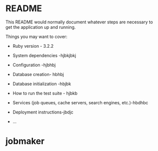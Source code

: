 # README

This README would normally document whatever steps are necessary to get the
application up and running.

Things you may want to cover:

* Ruby version - 3.2.2

* System dependencies -hjbkjbkj

* Configuration -hjbhbj

* Database creation- hbhbj

* Database initialization -hbjbk

* How to run the test suite - hjbkb

* Services (job queues, cache servers, search engines, etc.)-hbdhbc

* Deployment instructions-jbdjc

* ...
# jobmaker

